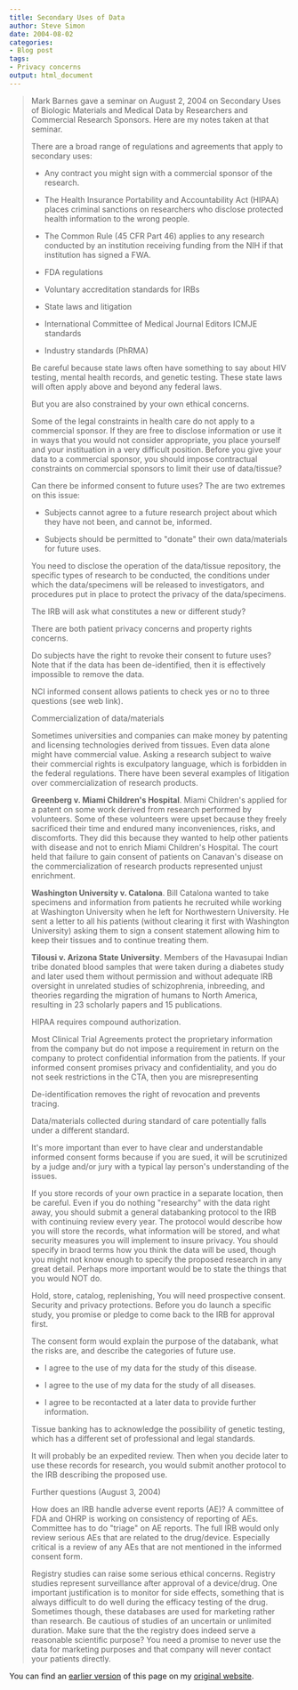 ```yaml
---
title: Secondary Uses of Data
author: Steve Simon
date: 2004-08-02
categories:
- Blog post
tags:
- Privacy concerns
output: html_document
---
```

> Mark Barnes gave a seminar on August 2, 2004 on Secondary Uses of
> Biologic Materials and Medical Data by Researchers and Commercial
> Research Sponsors. Here are my notes taken at that seminar.
>
> There are a broad range of regulations and agreements that apply to
> secondary uses:
>
> -   Any contract you might sign with a commercial sponsor of the
>     research.
>
> -   The Health Insurance Portability and Accountability Act (HIPAA)
>     places criminal sanctions on researchers who disclose protected
>     health information to the wrong people.
>
> -   The Common Rule (45 CFR Part 46) applies to any research conducted
>     by an institution receiving funding from the NIH if that
>     institution has signed a FWA.
>
> -   FDA regulations
>
> -   Voluntary accreditation standards for IRBs
>
> -   State laws and litigation
>
> -   International Committee of Medical Journal Editors ICMJE standards
>
> -   Industry standards (PhRMA)
>
> Be careful because state laws often have something to say about HIV
> testing, mental health records, and genetic testing. These state laws
> will often apply above and beyond any federal laws.
>
> But you are also constrained by your own ethical concerns.
>
> Some of the legal constraints in health care do not apply to a
> commercial sponsor. If they are free to disclose information or use it
> in ways that you would not consider appropriate, you place yourself
> and your instituation in a very difficult position. Before you give
> your data to a commercial sponsor, you should impose contractual
> constraints on commercial sponsors to limit their use of data/tissue?
>
> Can there be informed consent to future uses? The are two extremes on
> this issue:
>
> -   Subjects cannot agree to a future research project about which
>     they have not been, and cannot be, informed.
>
> -   Subjects should be permitted to "donate" their own
>     data/materials for future uses.
>
> You need to disclose the operation of the data/tissue repository, the
> specific types of research to be conducted, the conditions under which
> the data/specimens will be released to investigators, and procedures
> put in place to protect the privacy of the data/specimens.
>
> The IRB will ask what constitutes a new or different study?
>
> There are both patient privacy concerns and property rights concerns.
>
> Do subjects have the right to revoke their consent to future uses?
> Note that if the data has been de-identified, then it is effectively
> impossible to remove the data.
>
> NCI informed consent allows patients to check yes or no to three
> questions (see web link).
>
> Commercialization of data/materials
>
> Sometimes universities and companies can make money by patenting and
> licensing technologies derived from tissues. Even data alone might
> have commercial value. Asking a research subject to waive their
> commercial rights is exculpatory language, which is forbidden in the
> federal regulations. There have been several examples of litigation
> over commercialization of research products.
>
> **Greenberg v. Miami Children's Hospital**. Miami Children's applied
> for a patent on some work derived from research performed by
> volunteers. Some of these volunteers were upset because they freely
> sacrificed their time and endured many inconveniences, risks, and
> discomforts. They did this because they wanted to help other patients
> with disease and not to enrich Miami Children's Hospital. The court
> held that failure to gain consent of patients on Canavan's disease on
> the commercialization of research products represented unjust
> enrichment.
>
> **Washington University v. Catalona**. Bill Catalona wanted to take
> specimens and information from patients he recruited while working at
> Washington University when he left for Northwestern University. He
> sent a letter to all his patients (without clearing it first with
> Washington University) asking them to sign a consent statement
> allowing him to keep their tissues and to continue treating them.
>
> **Tilousi v. Arizona State University**. Members of the Havasupai
> Indian tribe donated blood samples that were taken during a diabetes
> study and later used them without permission and without adequate IRB
> oversight in unrelated studies of schizophrenia, inbreeding, and
> theories regarding the migration of humans to North America, resulting
> in 23 scholarly papers and 15 publications.
>
> HIPAA requires compound authorization.
>
> Most Clinical Trial Agreements protect the proprietary information
> from the company but do not impose a requirement in return on the
> company to protect confidential information from the patients. If your
> informed consent promises privacy and confidentiality, and you do not
> seek restrictions in the CTA, then you are misrepresenting
>
> De-identification removes the right of revocation and prevents
> tracing.
>
> Data/materials collected during standard of care potentially falls
> under a different standard.
>
> It's more important than ever to have clear and understandable
> informed consent forms because if you are sued, it will be scrutinized
> by a judge and/or jury with a typical lay person's understanding of
> the issues.
>
> If you store records of your own practice in a separate location, then
> be careful. Even if you do nothing "researchy" with the data right
> away, you should submit a general databanking protocol to the IRB with
> continuing review every year. The protocol would describe how you will
> store the records, what information will be stored, and what security
> measures you will implement to insure privacy. You should specify in
> braod terms how you think the data will be used, though you might not
> know enough to specify the proposed research in any great detail.
> Perhaps more important would be to state the things that you would NOT
> do.
>
> Hold, store, catalog, replenishing, You will need prospective consent.
> Security and privacy protections. Before you do launch a specific
> study, you promise or pledge to come back to the IRB for approval
> first.
>
> The consent form would explain the purpose of the databank, what the
> risks are, and describe the categories of future use.
>
> -   I agree to the use of my data for the study of this disease.
>
> -   I agree to the use of my data for the study of all diseases.
>
> -   I agree to be recontacted at a later data to provide further
>     information.
>
> Tissue banking has to acknowledge the possibility of genetic testing,
> which has a different set of professional and legal standards.
>
> It will probably be an expedited review. Then when you decide later to
> use these records for research, you would submit another protocol to
> the IRB describing the proposed use.
>
> Further questions (August 3, 2004)
>
> How does an IRB handle adverse event reports (AE)? A committee of FDA
> and OHRP is working on consistency of reporting of AEs. Committee has
> to do "triage" on AE reports. The full IRB would only review serious
> AEs that are related to the drug/device. Especially critical is a
> review of any AEs that are not mentioned in the informed consent form.
>
> Registry studies can raise some serious ethical concerns. Registry
> studies represent surveillance after approval of a device/drug. One
> important justification is to monitor for side effects, something that
> is always difficult to do well during the efficacy testing of the
> drug. Sometimes though, these databases are used for marketing rather
> than research. Be cautious of studies of an uncertain or unlimited
> duration. Make sure that the the registry does indeed serve a
> reasonable scientific purpose? You need a promise to never use the
> data for marketing purposes and that company will never contact your
> patients directly.

You can find an [earlier version](http://www.pmean.com/04/SecondaryUses.html) of this page on my [original website](http://www.pmean.com/original_site.html).
